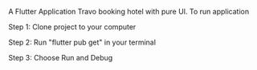 A Flutter Application Travo booking hotel with pure UI. To run application

Step 1: Clone project to your computer

Step 2: Run "flutter pub get" in your terminal

Step 3: Choose Run and Debug
